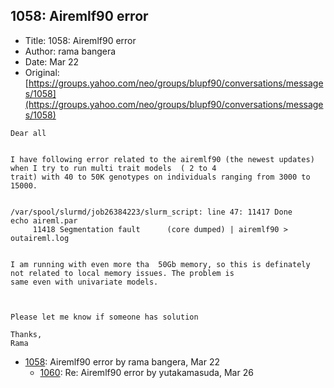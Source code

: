 ## 1058: Airemlf90 error

- Title: 1058: Airemlf90 error
- Author: rama bangera
- Date: Mar 22
- Original: [https://groups.yahoo.com/neo/groups/blupf90/conversations/messages/1058](https://groups.yahoo.com/neo/groups/blupf90/conversations/messages/1058)

```
Dear all


I have following error related to the airemlf90 (the newest updates) when I try to run multi trait models  ( 2 to 4
trait) with 40 to 50K genotypes on individuals ranging from 3000 to 15000. 


/var/spool/slurmd/job26384223/slurm_script: line 47: 11417 Done 		   echo aireml.par
     11418 Segmentation fault	   (core dumped) | airemlf90 > outaireml.log


I am running with even more tha  50Gb memory, so this is definately not related to local memory issues. The problem is
same even with univariate models. 



Please let me know if someone has solution

Thanks,
Rama
```

- [1058](1058.md): Airemlf90 error by rama bangera, Mar 22
    - [1060](1060.md): Re: Airemlf90 error by yutakamasuda, Mar 26
